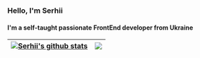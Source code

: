 ### Hello, I'm Serhii
#### I'm a self-taught passionate FrontEnd developer from Ukraine

| <a href="https://github.com/serrmelnyk/github-readme-stats"><img align="center" src="https://github-readme-stats.vercel.app/api?username=serrmelnyk&show_icons=true&include_all_commits=true&theme=github_dark&hide_border=true" alt="Serhii's github stats" /></a> | <a href="https://github.com/serrmelnyk/github-readme-stats"><img align="center" src="https://github-readme-stats.vercel.app/api/top-langs/?username=serrmelnyk&layout=compact&theme=github_dark&hide_border=true" /></a> |
| ------------- | ------------- |

<!---
serrmelnyk/serrmelnyk is a ✨ special ✨ repository because its `README.md` (this file) appears on your GitHub profile.
You can click the Preview link to take a look at your changes.
--->
